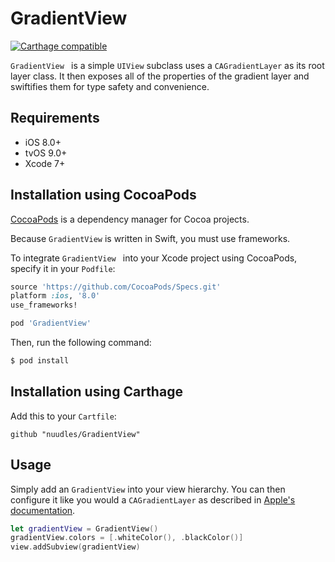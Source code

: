 # GradientView

[![Carthage compatible](https://img.shields.io/badge/Carthage-compatible-4BC51D.svg?style=flat)](https://github.com/Carthage/Carthage)

`GradientView ` is a simple `UIView` subclass uses a `CAGradientLayer` as its root layer class. It then exposes all of the properties of the gradient layer and swiftifies them for type safety and convenience.

## Requirements

- iOS 8.0+
- tvOS 9.0+
- Xcode 7+

## Installation using CocoaPods

[CocoaPods](http://cocoapods.org) is a dependency manager for Cocoa projects.

Because `GradientView` is written in Swift, you must use frameworks.

To integrate `GradientView ` into your Xcode project using CocoaPods, specify it in your `Podfile`:

```ruby
source 'https://github.com/CocoaPods/Specs.git'
platform :ios, '8.0'
use_frameworks!

pod 'GradientView'
```

Then, run the following command:

```bash
$ pod install
```

## Installation using Carthage

Add this to your `Cartfile`:

```
github "nuudles/GradientView"
```

## Usage

Simply add an `GradientView` into your view hierarchy. You can then configure it like you would a `CAGradientLayer` as described in [Apple's documentation](https://developer.apple.com/library/ios/documentation/GraphicsImaging/Reference/CAGradientLayer_class/).


```swift
let gradientView = GradientView()
gradientView.colors = [.whiteColor(), .blackColor()]
view.addSubview(gradientView)
```